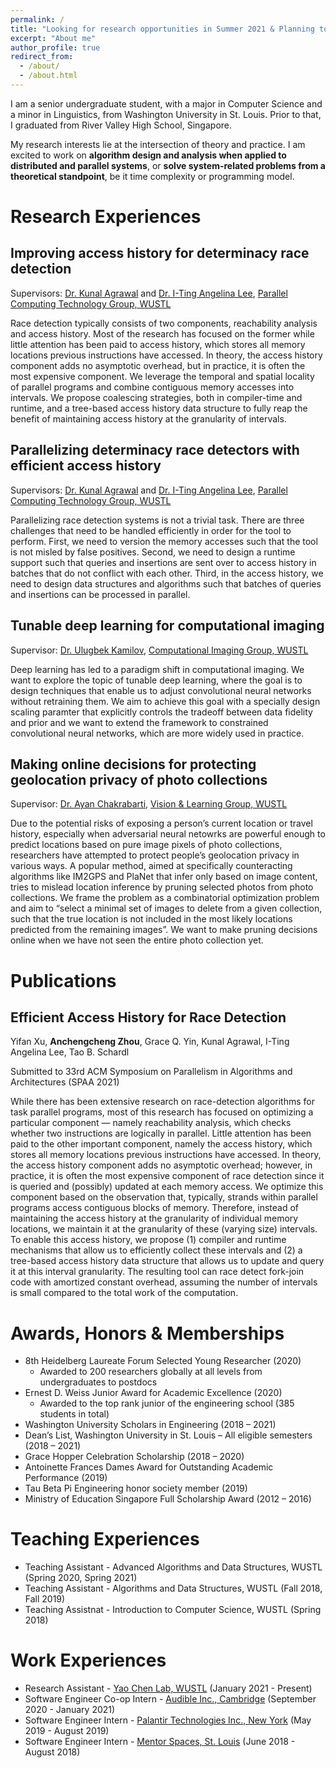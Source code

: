 ```yaml
---
permalink: /
title: "Looking for research opportunities in Summer 2021 & Planning to attend graduate school in Fall 2022"
excerpt: "About me"
author_profile: true
redirect_from: 
  - /about/
  - /about.html
---
```





I am a senior undergraduate student, with a major in Computer Science and a minor in Linguistics, from Washington University in St. Louis. Prior to that, I graduated from River Valley High School, Singapore.

My research interests lie at the intersection of theory and practice. I am excited to work on **algorithm design and analysis when applied to distributed and parallel systems**, or **solve system-related problems from a theoretical standpoint**, be it time complexity or programming model.




Research Experiences
======

Improving access history for determinacy race detection
------
Supervisors: [Dr. Kunal Agrawal](https://www.cse.wustl.edu/~kunal/) and [Dr. I-Ting Angelina Lee](https://www.cse.wustl.edu/~angelee/home_page/), [Parallel Computing Technology Group, WUSTL](http://parallel.cse.wustl.edu/index.html)

Race detection typically consists of two components, reachability analysis and access history. Most of the research
has focused on the former while little attention has been paid to access history, which stores all memory locations previous instructions have
accessed. In theory, the access history component adds no asymptotic overhead, but in practice, it is often the most expensive component. 
We leverage the temporal and spatial locality of parallel programs and combine contiguous memory accesses into intervals. 
We propose coalescing strategies, both in compiler-time and runtime, and a tree-based access history data structure to fully reap the benefit
of maintaining access history at the granularity of intervals.


Parallelizing determinacy race detectors with efficient access history
------
Supervisors: [Dr. Kunal Agrawal](https://www.cse.wustl.edu/~kunal/) and [Dr. I-Ting Angelina Lee](https://www.cse.wustl.edu/~angelee/home_page/), [Parallel Computing Technology Group, WUSTL](http://parallel.cse.wustl.edu/index.html)

Parallelizing race detection systems is not a trivial task. There are three challenges that need to be handled efficiently in order for the tool to perform. First, we need to version the memory accesses such that the tool is not misled by false positives. Second, we need to design a runtime support such that queries and insertions are sent over to access history in batches that do not conflict with each other. Third, in the access history, we need to design data structures and algorithms such that batches of queries and insertions can be processed in parallel.


Tunable deep learning for computational imaging
------
Supervisor: [Dr. Ulugbek Kamilov](https://cigroup.wustl.edu/ulugbek-s-kamilov/), [Computational Imaging Group, WUSTL](https://cigroup.wustl.edu/)

Deep learning has led to a paradigm shift in computational imaging. We want to explore the topic of tunable deep learning, where the goal is to design techniques that enable us to adjust convolutional neural networks without retraining them. We aim to achieve this goal with a specially design scaling paramter that explicitly controls the tradeoff between data fidelity and prior and we want to extend the framework to constrained convolutional neural networks, which are more widely used in practice.


Making online decisions for protecting geolocation privacy of photo collections
------
Supervisor: [Dr. Ayan Chakrabarti](https://projects.ayanc.org/), [Vision & Learning Group, WUSTL](https://vlg.seas.wustl.edu/)

Due to the potential risks of exposing a person’s current location or travel history,
especially when adversarial neural netowrks are powerful enough to predict locations based on pure image pixels of photo collections, researchers have attempted
to protect people’s geolocation privacy in various ways. A popular method, aimed at specifically counteracting
algorithms like IM2GPS and PlaNet that infer only based on image content, tries to mislead location inference by pruning selected photos from photo collections. We frame the problem as a combinatorial optimization problem and aim to “select a minimal set of
images to delete from a given collection, such that the true location is not included in the most
likely locations predicted from the remaining images”. We want to make pruning decisions online when we have not seen the entire photo collection yet.


Publications
======

Efficient Access History for Race Detection
------
Yifan Xu, **Anchengcheng Zhou**, Grace Q. Yin, Kunal Agrawal, I-Ting Angelina Lee, Tao B. Schardl 

Submitted to 33rd ACM Symposium on Parallelism in Algorithms and Architectures (SPAA 2021)

While there has been extensive research on race-detection
algorithms for task parallel programs, most of this research
has focused on optimizing a particular component — namely
reachability analysis, which checks whether two instructions
are logically in parallel. Little attention has been paid to
the other important component, namely the access history,
which stores all memory locations previous instructions have
accessed. In theory, the access history component adds no asymptotic
overhead; however, in practice, it is often the most
expensive component of race detection since it is queried and
(possibly) updated at each memory access. We optimize this
component based on the observation that, typically, strands
within parallel programs access contiguous blocks of memory.
Therefore, instead of maintaining the access history at
the granularity of individual memory locations, we maintain
it at the granularity of these (varying size) intervals. To enable
this access history, we propose (1) compiler and runtime
mechanisms that allow us to efficiently collect these intervals
and (2) a tree-based access history data structure that
allows us to update and query it at this interval granularity.
The resulting tool can race detect fork-join code with amortized
constant overhead, assuming the number of intervals
is small compared to the total work of the computation.



Awards, Honors & Memberships
======
* 8th Heidelberg Laureate Forum Selected Young Researcher (2020)
  * Awarded to 200 researchers globally at all levels from undergraduates to postdocs
* Ernest D. Weiss Junior Award for Academic Excellence (2020)
  * Awarded to the top rank junior of the engineering school (385 students in total)
* Washington University Scholars in Engineering (2018 – 2021)
* Dean’s List, Washington University in St. Louis – All eligible semesters (2018 – 2021)
* Grace Hopper Celebration Scholarship (2018 – 2020)
*	Antoinette Frances Dames Award for Outstanding Academic Performance (2019)
*	Tau Beta Pi Engineering honor society member (2019)
*	Ministry of Education Singapore Full Scholarship Award (2012 – 2016)



Teaching Experiences
======

* Teaching Assistant - Advanced Algorithms and Data Structures, WUSTL (Spring 2020, Spring 2021)
* Teaching Assistant - Algorithms and Data Structures, WUSTL (Fall 2018, Fall 2019)
* Teaching Assistnat - Introduction to Computer Science, WUSTL (Spring 2018)


Work Experiences
======

* Research Assistant - [Yao Chen Lab, WUSTL](https://sites.wustl.edu/yaochenlab/) (January 2021 - Present)
* Software Engineer Co-op Intern - [Audible Inc., Cambridge](https://www.audible.com/) (September 2020 - January 2021)
* Software Engineer Intern - [Palantir Technologies Inc., New York](https://www.palantir.com/) (May 2019 - August 2019)
* Software Engineer Intern - [Mentor Spaces, St. Louis](https://www.mentorspaces.com/) (June 2018 - August 2018)


